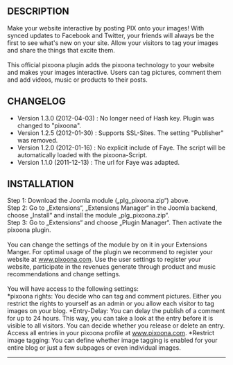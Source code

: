 DESCRIPTION
-----------
Make your website interactive by posting PIX onto your images! With synced updates to Facebook and Twitter, your friends will always be the first to see what's new on your site. Allow your visitors to tag your images and share the things that excite them. <br /><br />
This official pixoona plugin adds the pixoona technology to your website and makes your images interactive. Users can tag pictures, comment them and add videos, music or products to their posts.

CHANGELOG
---------

* Version 1.3.0 (2012-04-03) : No longer need of Hash key. Plugin was changed to "pixoona".
* Version 1.2.5 (2012-01-30) : Supports SSL-Sites.  The setting "Publisher" was removed.
* Version 1.2.0 (2012-01-16) : No explicit include of Faye. The script will be automatically loaded with the pixoona-Script.
* Version 1.1.0 (2011-12-13) : The url for Faye was adapted.


INSTALLATION
------------
Step 1: Download the Joomla module („plg_pixoona.zip“) above. <br />
Step 2: Go to „Extensions“, „Extensions Manager“ in the Joomla backend, choose „Install“ and install the module „plg_pixoona.zip“.<br />
Step 3: Go to „Extensions“ and choose „Plugin Manager“. Then activate the pixoona plugin.<br />
<br />
You can change the settings of the module by on it in your Extensions Manger. For optimal usage of the plugin we recommend to register your website at <a href="www.pixoona.com">www.pixoona.com</a>. Use the user settings to register your website, participate in the revenues generate through product and music recommendations and change settings.<br />
<br />
You will have access to the following settings: <br />
*pixoona rights: You decide who can tag and comment pictures. Either you restrict the rights to yourself as an admin or you allow each visitor to tag images on your blog.
*Entry-Delay: You can delay the publish of a comment for up to 24 hours. This way, you can take a look at the entry before it is visible to all visitors. You can decide whether you release or delete an entry. Access all entries in your pixoona profile at <a href="www.pixoona.com">www.pixoona.com</a>. 
*Restrict image tagging: You can define whether image tagging is enabled for your entire blog or just a few subpages or even individual images. 

*****
